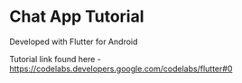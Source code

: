 # Chat App Tutorial
Developed with Flutter for Android

Tutorial link found here - https://codelabs.developers.google.com/codelabs/flutter#0